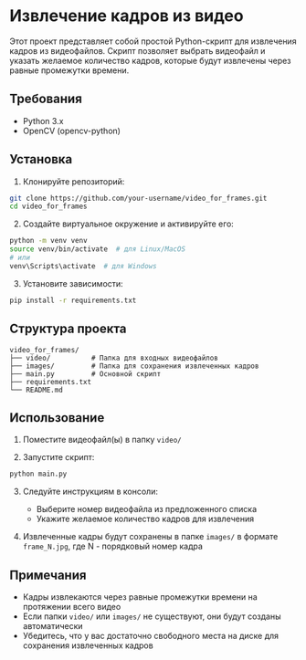 # Извлечение кадров из видео

Этот проект представляет собой простой Python-скрипт для извлечения кадров из видеофайлов. Скрипт позволяет выбрать видеофайл и указать желаемое количество кадров, которые будут извлечены через равные промежутки времени.

## Требования

- Python 3.x
- OpenCV (opencv-python)

## Установка

1. Клонируйте репозиторий:
```bash
git clone https://github.com/your-username/video_for_frames.git
cd video_for_frames
```

2. Создайте виртуальное окружение и активируйте его:
```bash
python -m venv venv
source venv/bin/activate  # для Linux/MacOS
# или
venv\Scripts\activate  # для Windows
```

3. Установите зависимости:
```bash
pip install -r requirements.txt
```

## Структура проекта

```
video_for_frames/
├── video/          # Папка для входных видеофайлов
├── images/         # Папка для сохранения извлеченных кадров
├── main.py         # Основной скрипт
├── requirements.txt
└── README.md
```

## Использование

1. Поместите видеофайл(ы) в папку `video/`

2. Запустите скрипт:
```bash
python main.py
```

3. Следуйте инструкциям в консоли:
   - Выберите номер видеофайла из предложенного списка
   - Укажите желаемое количество кадров для извлечения

4. Извлеченные кадры будут сохранены в папке `images/` в формате `frame_N.jpg`, где N - порядковый номер кадра

## Примечания

- Кадры извлекаются через равные промежутки времени на протяжении всего видео
- Если папки `video/` или `images/` не существуют, они будут созданы автоматически
- Убедитесь, что у вас достаточно свободного места на диске для сохранения извлеченных кадров 